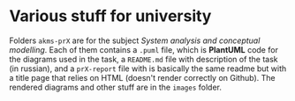 # Various stuff for university
Folders `akms-prX` are for the subject *System analysis and conceptual modelling*.
Each of them contains a `.puml` file, which is **PlantUML** code for the diagrams used in the task, a `README.md` file with description of the task (in russian), and a `prX-report` file with is basically the same readme but with a title page that relies on HTML (doesn't render correctly on Github).
The rendered diagrams and other stuff are in the `images` folder.
